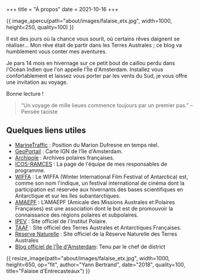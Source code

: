 +++
title = "À propos"
date = 2021-10-16
+++

{{ image_apercu(path="about/images/falaise_etx.jpg", width=1000, height=250, quality=100) }}

Il est des jours où la chance vous sourit, où certains rêves daignent se réaliser... Mon rêve était de partir dans les Terres Australes ; ce blog va humblement vous conter mes aventures.

<!-- more -->

Je pars 14 mois en hivernage sur ce petit bout de caillou perdu dans l'Océan Indien que l'on appelle l'Île d'Amsterdam. Installez vous confortablement et laissez vous porter par les vents du Sud, je vous offre une invitation au voyage.


Bonne lecture !

>“Un voyage de mille lieues commence toujours par un premier pas.” – Pensée taoïste

## Quelques liens utiles

- [MarineTraffic](https://www.marinetraffic.com/fr/ais/home/shipid:175607/zoom:14) : Position du Marion Dufresne en temps réel.
- [GeoPortail](https://www.geoportail.gouv.fr/carte?c=77.55350415622576,-37.822745447649204&z=13&l0=OPEN_STREET_MAP::GEOPORTAIL:OGC:WMTS(1)&l1=GEOGRAPHICALGRIDSYSTEMS.MAPS::GEOPORTAIL:OGC:WMTS(1)&permalink=yes) : Carte IGN de l’île d'Amsterdam.
- [Archipole](https://www.archives-polaires.fr/cartes) : Archives polaires françaises.
- [ICOS-RAMCES](https://www.lsce.ipsl.fr/Phocea/Vie_des_labos/Ast/ast_groupe.php?id_groupe=14) : La page de l'équipe de mes responsables de programme.
- [WIFFA](https://www.wiffa.aq/) : Le WIFFA (Winter International Film Festival of Antarctica) est, comme son nom l'indique, un festival international de cinéma dont la participation est réservée aux hivernants des bases scientifiques en Antarctique et sur les îles subantarctiques.
- [AMAEPF](https://www.amaepf.fr/) : L’AMAEPF (Amicale des Missions Australes et Polaires Françaises) est une association dont le but est de promouvoir la connaissance des régions polaires et subpolaires.
- [IPEV](https://institut-polaire.fr/fr/) : Site officiel de l'Institut Polaire.
- [TAAF](https://taaf.fr/) : Site officiel des Terres Australes et Antarctiques Françaises.
- [Réserve Naturelle](https://reserve-australes.taaf.fr/) : Site officiel de la Réserve Naturelle des Terres Australes
- [Blog officiel de l'Île d'Amsterdam](https://saintpauletamsterdam.blogspot.com/): Tenu par le chef de district

{{ resize_image(path="about/images/falaise_etx.jpg", width=1000, height=650, op="fit", author="Yann Bertrand", date="2018", quality=100, title="Falaise d'Entrecasteaux") }}

